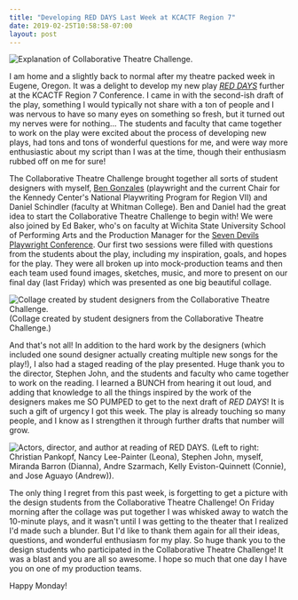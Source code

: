 ```yaml
---
title: "Developing RED DAYS Last Week at KCACTF Region 7"
date: 2019-02-25T10:58:58-07:00
layout: post
---
```


![Explanation of Collaborative Theatre Challenge.](/images/collaborative_theatre_challenge_outline.jpg)

I am home and a slightly back to normal after my theatre packed week in Eugene, Oregon. It was a delight to develop my new play [*RED DAYS*](https://newplayexchange.org/plays/232234/red-days) further at the KCACTF Region 7 Conference. I came in with the second-ish draft of the play, something I would typically not share with a ton of people and I was nervous to have so many eyes on something so fresh, but it turned out my nerves were for nothing... The students and faculty that came together to work on the play were excited about the process of developing new plays, had tons and tons of wonderful questions for me, and were way more enthusiastic about my script than I was at the time, though their enthusiasm rubbed off on me for sure!

The Collaborative Theatre Challenge brought together all sorts of student designers with myself, [Ben Gonzales](https://newplayexchange.org/users/13558/benjamin-gonzales) (playwright and the current Chair for the Kennedy Center's National Playwriting Program for Region VII) and Daniel Schindler (faculty at Whitman College). Ben and Daniel had the great idea to start the Collaborative Theatre Challenge to begin with! We were also joined by Ed Baker, who's on faculty at Wichita State University School of Performing Arts and the Production Manager for the [Seven Devils Playwright Conference](https://www.idtheater.org/seven-devils.html). Our first two sessions were filled with questions from the students about the play, including my inspiration, goals, and hopes for the play. They were all broken up into mock-production teams and then each team used found images, sketches, music, and more to present on our final day (last Friday) which was presented as one big beautiful collage.

![Collage created by student designers from the Collaborative Theatre Challenge.](/images/Collaborative_Theatre_Challenge_collage.jpg) (Collage created by student designers from the Collaborative Theatre Challenge.)

And that's not all! In addition to the hard work by the designers (which included one sound designer actually creating multiple new songs for the play!), I also had a staged reading of the play presented. Huge thank you to the director, Stephen John, and the students and faculty who came together to work on the reading. I learned a BUNCH from hearing it out loud, and adding that knowledge to all the things inspired by the work of the designers makes me SO PUMPED to get to the next draft of *RED DAYS*! It is such a gift of urgency I got this week. The play is already touching so many people, and I know as I strengthen it through further drafts that number will grow.

![Actors, director, and author at reading of RED DAYS.](/images/red_days_reading_cast_feb_2019.jpg) (Left to right: Christian Pankopf, Nancy Lee-Painter (Leona), Stephen John, myself, Miranda Barron (Dianna), Andre Szarmach, Kelly Eviston-Quinnett (Connie), and Jose Aguayo (Andrew)).

The only thing I regret from this past week, is forgetting to get a picture with the design students from the Collaborative Theatre Challenge! On Friday morning after the collage was put together I was whisked away to watch the 10-minute plays, and it wasn't until I was getting to the theater that I realized I'd made such a blunder. But I'd like to thank them again for all their ideas, questions, and wonderful enthusiasm for my play. So huge thank you to the design students who participated in the Collaborative Theatre Challenge! It was a blast and you are all so awesome. I hope so much that one day I have you on one of my production teams.

Happy Monday! 
